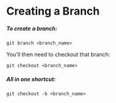 # Creating a Branch

##### To create a branch:

`git branch <branch_name>`

You'll then need to checkout that branch:

`git checkout <branch_name>`

##### All in one shortcut:

`git checkout -b <branch_name>`


